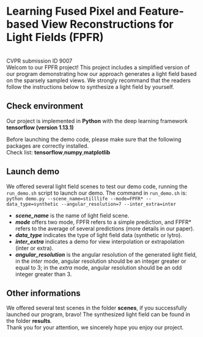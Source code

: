 # Learning Fused Pixel and Feature-based View Reconstructions for Light Fields (FPFR)
<br>
CVPR submission ID 9007
<br>
Welcom to our FPFR project! This project includes a simplified version of our program demonstrating how our approach generates a light field based on the sparsely sampled views. We strongly recommand that the readers follow the instructions below to synthesize a light field by yourself.

## Check environment
Our project is implemented in **Python** with the deep learning framework **tensorflow (version 1.13.1)**

Before launching the demo code, please make sure that the following packages are correctly installed.   
Check list: **tensorflow**,**numpy**,**matplotlib**

## Launch demo
We offered several light field scenes to test our demo code, running the `run_demo.sh` script to launch our demo. The command in `run_demo.sh` is:  
`python demo.py --scene_name=stilllife --mode=FPFR* --data_type=synthetic --angular_resolution=7 --inter_extra=inter`  
- ***scene_name*** is the name of light field scene.  
- ***mode*** offers two mode, FPFR refers to a simple prediction, and FPFR* refers to the average of several predictions (more details in our paper).  
- ***data_type*** indicates the type of light field data (synthetic or lytro).  
- ***inter_extra*** indicates a demo for view interpolation or extrapolation (inter or extra).  
- ***angular_resolution*** is the angular resolution of the generated light field, in the *inter* mode, angular resolution should be an integer greater or equal to 3; in the *extra* mode, angular resolution should be an odd integer greater than 3.  

## Other informations
We offered several test scenes in the folder **scenes**, if you successfully launched our program, bravo! The synthesized light field can be found in the folder **results**.  
Thank you for your attention, we sincerely hope you enjoy our project.  
